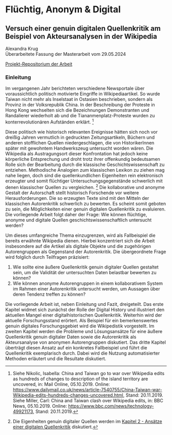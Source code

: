 # Flüchtig, Anonym & Digital

## Versuch einer genuin digitalen Quellenkritik am Beispiel von Akteursanalysen in der Wikipedia

Alexandra Krug<br/>
Überarbeitete Fassung der Masterarbeit vom 29.05.2024

[Projekt-Repositorium der Arbeit](https://github.com/krugbuild/fluechtig-anonym-digital)

### Einleitung

Im vergangenen Jahr berichteten verschiedene Newsportale über voraussichtlich politisch motivierte Eingriffe in Wikipediaartikel. So wurde Taiwan nicht mehr als Inselstaat in Ostasien beschrieben, sondern als Provinz in der Volksrepublik China. In der Beschreibung der Proteste in Hong Kong wechselten sich die Bezeichnungen Demonstranten und Randalierer wiederholt ab und die Tiananmenplatz-Proteste wurden zu konterrevolutionären Aufständen erklärt. [^1]

Diese politisch wie historisch relevanten Ereignisse hätten sich noch vor dreißig Jahren vermutlich in gedruckten Zeitungsartikeln, Büchern und anderen stofflichen Quellen niedergeschlagen, die von HistorikerInnen später mit gewohntem Handwerkszeug untersucht worden wären. Die Wikipedia als Austragungsort dieser Konfrontation hat jedoch keine körperliche Entsprechung und droht trotz ihrer offenkundig bedeutsamen Rolle sich der Bearbeitung durch die klassische Geschichtswissenschaft zu entziehen. Methodische Analogien zum klassischen Lexikon zu ziehen mag nahe liegen, doch sind die quellenkundlichen Eigenheiten rein elektronisch erzeugter und somit flüchtiger Untersuchungsgegenstände schwerlich mit denen klassischer Quellen zu vergleichen. [^2] Die kollaborative und anonyme Gestalt der Autorschaft stellt historisch Forschende vor weitere Herausforderungen. Die so erzeugten Texte sind mit den Mitteln der klassischen Autorenkritik schwerlich zu bewerten. Es scheint somit geboten zu sein, die Möglichkeiten einer genuin digitalen Quellenkritik zu evaluieren. Die vorliegende Arbeit folgt daher der Frage: Wie können flüchtige, anonyme und digitale Quellen geschichtswissenschaftlich untersucht werden?

Um dieses umfangreiche Thema einzugrenzen, wird als Fallbeispiel die bereits erwähnte Wikipedia dienen. Hierbei konzentriert sich die Arbeit insbesondere auf die Artikel als digitale Objekte und die zugehörigen Autorengruppen als Gegenstand der Autorenkritik. Die übergeordnete Frage wird folglich durch Teilfragen präzisiert:

1. Wie sollte eine äußere Quellenkritik genuin digitaler Quellen gestaltet sein, um die Validität der untersuchten Daten belastbar bewerten zu können?
2. Wie können anonyme Autorengruppen in einem kollaborativem System im Rahmen einer Autorenkritik untersucht werden, um Aussagen über deren Tendenz treffen zu können?

Die vorliegende Arbeit ist, neben Einleitung und Fazit, dreigeteilt. Das erste Kapitel widmet sich zunächst der Rolle der Digital History und illustriert den aktuellen Mangel einer digitalhistorischen Quellenkritik. Weiterhin wird der aktuelle Forschungsstand erörtert. Als Beispiel für ein bemerkenswertes genuin digitales Forschungsgebiet wird die Wikipedistik vorgestellt. Im zweiten Kapitel werden die Probleme und Lösungsansätze für eine äußere Quellenkritik genuin digitaler Daten sowie die Autorenkritik als Akteursanalyse von anonymen Autorengruppen diskutiert. Das dritte Kapitel überträgt diesen Ansatz auf ein konkretes Fallbeispiel und führt die Quellenkritik exemplarisch durch. Dabei wird die Nutzung automatisierter Methoden erläutert und die Resultate diskutiert.

[^1]: Siehe Nikolic, Isabella: China and Taiwan go to war over Wikipedia edits as hundreds of changes to description of the island territory are uncovered, in: Mail Online, 05.10.2019. Online: <https://www.dailymail.co.uk/news/article-7540755/China-Taiwan-war-Wikipedia-edits-hundreds-changes-uncovered.html>, Stand: 20.11.2019.<br/>Siehe Miller, Carl: China and Taiwan clash over Wikipedia edits, in: BBC News, 05.10.2019. Online: <https://www.bbc.com/news/technology-49921173>, Stand: 20.11.2019. 

[^2]: Die Eigenheiten genuin digitaler Quellen werden im [Kapitel 2 - Ansätze einer digitalen Quellenkritik](Kapitel_2.md) diskutiert.
